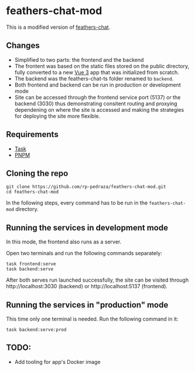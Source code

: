 # feathers-chat-mod

This is a modified version of [feathers-chat](https://github.com/feathersjs/feathers-chat).

## Changes

- Simplified to two parts: the frontend and the backend
- The frontent was based on the static files stored on the public directory,
  fully converted to a new [Vue 3](https://vuejs.org/) app that was initialized from scratch.
- The backend was the feathers-chat-ts folder renamed to `backend`.
- Both frontend and backend can be run in production or development mode
- Site can be accessed through the frontend service port (5137) or the backend (3030) thus
  demonstrating consitent routing and proxying dependening on where the site is accessed and making
  the strategies for deploying the site more flexible.

## Requirements

- [Task](https://taskfile.dev/installation/)
- [PNPM](https://pnpm.io/installation)

## Cloning the repo

    git clone https://github.com/rp-pedraza/feathers-chat-mod.git
    cd feathers-chat-mod

In the following steps, every command has to be run in the `feathers-chat-mod` directory.

## Running the services in development mode

In this mode, the frontend also runs as a server.

Open two terminals and run the following commands separately:

    task frontend:serve
    task backend:serve

After both serves run launched successfully, the site can be visited through http://localhost:3030 (backend) or
http://localhost:5137 (frontend).

## Running the services in "production" mode

This time only one terminal is needed.  Run the following command in it:

    task backend:serve:prod

## TODO:

- Add tooling for app's Docker image
